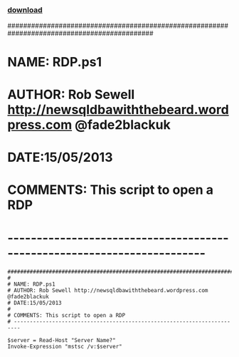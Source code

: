 ﻿---
pid:            4166
parent:         0
children:       
poster:         SQLDBAwithabeard
title:          
date:           2013-05-19 11:33:28
description:    #############################################################################################
#
# NAME: RDP.ps1
# AUTHOR: Rob Sewell http://newsqldbawiththebeard.wordpress.com @fade2blackuk
# DATE:15/05/2013
#
# COMMENTS: This script to open a RDP
# ------------------------------------------------------------------------

format:         posh
---

# 

### [download](4166.ps1)  

#############################################################################################
#
# NAME: RDP.ps1
# AUTHOR: Rob Sewell http://newsqldbawiththebeard.wordpress.com @fade2blackuk
# DATE:15/05/2013
#
# COMMENTS: This script to open a RDP
# ------------------------------------------------------------------------


```posh
#############################################################################################
#
# NAME: RDP.ps1
# AUTHOR: Rob Sewell http://newsqldbawiththebeard.wordpress.com @fade2blackuk
# DATE:15/05/2013
#
# COMMENTS: This script to open a RDP
# ------------------------------------------------------------------------

$server = Read-Host "Server Name?"
Invoke-Expression "mstsc /v:$server"
```
